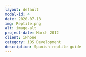 ```yaml
---
layout: default
modal-id: 4
date: 2020-07-18
img: Reptile.png
alt: image-alt
project-date: March 2012
client: iPhone
category: iOS Development
description: Spanish reptile guide
---
```

